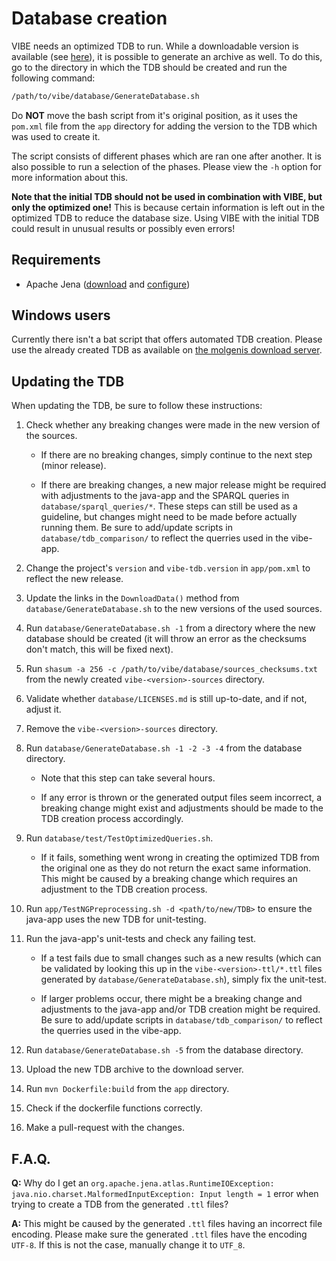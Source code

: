 # Database creation

VIBE needs an optimized TDB to run. While a downloadable version is available (see [here](../README.md#quickstart)), it is possible to generate an archive as well. To do this, go to the directory in which the TDB should be created and run the following command:

```bash
/path/to/vibe/database/GenerateDatabase.sh
```

Do **NOT** move the bash script from it's original position, as it uses the `pom.xml` file from the `app` directory for adding the version to the TDB which was used to create it.

The script consists of different phases which are ran one after another. It is also possible to run a selection of the phases. Please view the `-h` option for more information about this.

**Note that the initial TDB should not be used in combination with VIBE, but only the optimized one!** This is because certain information is left out in the optimized TDB to reduce the database size. Using VIBE with the initial TDB could result in unusual results or possibly even errors!

## Requirements

- Apache Jena ([download][jena_download] and [configure][jena_configure])

## Windows users

Currently there isn't a bat script that offers automated TDB creation. Please use the already created TDB as available on [the molgenis download server][tdb_download].

## Updating the TDB

When updating the TDB, be sure to follow these instructions:

1. Check whether any breaking changes were made in the new version of the sources.

   - If there are no breaking changes, simply continue to the next step (minor release).

   - If there are breaking changes, a new major release might be required with adjustments to the java-app and the SPARQL queries in `database/sparql_queries/*`. These steps can still be used as a guideline, but changes might need to be made before actually running them. Be sure to add/update scripts in `database/tdb_comparison/` to reflect the querries used in the vibe-app.

2. Change the project's `version` and `vibe-tdb.version` in `app/pom.xml` to reflect the new release.

3. Update the links in the `DownloadData()` method from `database/GenerateDatabase.sh`  to the new versions of the used sources.

4. Run `database/GenerateDatabase.sh -1` from a directory where the new database should be created (it will throw an error as the checksums don't match, this will be fixed next).

5. Run `shasum -a 256 -c /path/to/vibe/database/sources_checksums.txt` from the newly created `vibe-<version>-sources` directory.

6. Validate whether `database/LICENSES.md` is still up-to-date, and if not, adjust it.

7. Remove the `vibe-<version>-sources` directory.

8. Run  `database/GenerateDatabase.sh -1 -2 -3 -4` from the database directory.

   - Note that this step can take several hours.

   - If any error is thrown or the generated output files seem incorrect, a breaking change might exist and adjustments should be made to the TDB creation process accordingly.

9. Run `database/test/TestOptimizedQueries.sh`.

   - If it fails, something went wrong in creating the optimized TDB from the original one as they do not return the exact same information. This might be caused by a breaking change which requires an adjustment to the TDB creation process.

10. Run `app/TestNGPreprocessing.sh -d <path/to/new/TDB>` to ensure the java-app uses the new TDB for unit-testing.

11. Run the java-app's unit-tests and check any failing test.

    - If a test fails due to small changes such as a new results (which can be validated by looking this up in the `vibe-<version>-ttl/*.ttl` files generated by `database/GenerateDatabase.sh`), simply fix the unit-test.

    - If larger problems occur, there might be a breaking change and adjustments to the java-app and/or TDB creation might be required. Be sure to add/update scripts in `database/tdb_comparison/` to reflect the querries used in the vibe-app. 

12. Run `database/GenerateDatabase.sh -5` from the database directory.

13. Upload the new TDB archive to the download server.

14. Run `mvn Dockerfile:build` from the `app` directory.

15. Check if the dockerfile functions correctly.

16. Make a pull-request with the changes.

## F.A.Q.

**Q:** Why do I get an `org.apache.jena.atlas.RuntimeIOException: java.nio.charset.MalformedInputException: Input length = 1` error when trying to create a TDB from the generated `.ttl` files?

**A:** This might be caused by the generated `.ttl` files having an incorrect file encoding. Please make sure the generated `.ttl` files have the encoding `UTF-8`. If this is not the case, manually change it to  `UTF_8`.

[jena_download]: https://jena.apache.org/download/index.cgi
[jena_configure]: https://jena.apache.org/documentation/tools/#setting-up-your-environment
[tdb_download]: http://molgenis.org/downloads/vibe/vibe-v2_0_0-tdb.zip